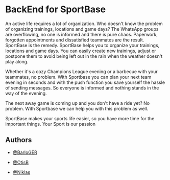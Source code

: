 
# BackEnd for SportBase




An active life requires a lot of organization. Who doesn't know the problem of organizing trainings, locations and game days? The WhatsApp groups are overflowing, no one is informed and there is pure chaos.
Paperwork, forgotten appointments and dissatisfied teammates are the result. 
SportBase is the remedy. SportBase helps you to organize your trainings, locations and game days. You can easily create new trainings, adjust or postpone them to avoid being left out in the rain when the weather doesn't play along. 

Whether it's a cozy Champions League evening or a barbecue with your teammates, no problem. With Sportbase you can plan your next team evening in seconds and with the push function you save yourself the hassle of sending messages. So everyone is informed and nothing stands in the way of the evening.

The next away game is coming up and you don't have a ride yet? No problem. With Sportbase we can help you with this problem as well. 

SportBase makes your sports life easier, so you have more time for the important things.
Your Sport is our passion



## Authors

- [@BarloGER](https://github.com/BarloGER)

- [@OtisB](https://github.com/OtisB)

- [@Niklas](https://github.com/niklasriebesell)



